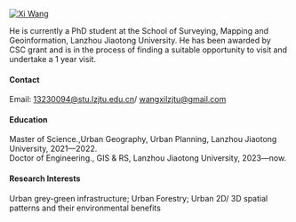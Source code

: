 

[![Xi Wang](https://orcid.org/sites/default/files/images/orcid_16x16.png)](https://www.researchgate.net/profile/Xi-Wang-232)

He is currently a PhD student at the School of Surveying, Mapping and Geoinformation, Lanzhou Jiaotong University.
He has been awarded by CSC grant and is in the process of finding a suitable opportunity to visit and undertake a 1 year visit.
#### Contact

Email: 13230094@stu.lzjtu.edu.cn/ wangxilzjtu@gmail.com


#### Education
Master of Science.,Urban Geography, Urban Planning, Lanzhou Jiaotong University, 2021—2022.\
Doctor of Engineering., GIS & RS, Lanzhou Jiaotong University, 2023—now.

#### Research Interests
Urban grey-green infrastructure; Urban Forestry; Urban 2D/ 3D spatial patterns and their environmental benefits

